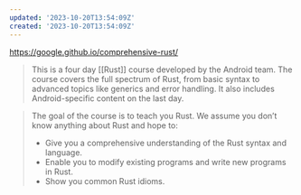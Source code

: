 ```yaml
---
updated: '2023-10-20T13:54:09Z'
created: '2023-10-20T13:54:09Z'
---
```

https://google.github.io/comprehensive-rust/

> This is a four day [[Rust]] course developed by the Android team. The course covers the full spectrum of Rust, from basic syntax to advanced topics like generics and error handling. It also includes Android-specific content on the last day.

> The goal of the course is to teach you Rust. We assume you don’t know anything about Rust and hope to:
> -   Give you a comprehensive understanding of the Rust syntax and language.
> -   Enable you to modify existing programs and write new programs in Rust.
> -   Show you common Rust idioms.